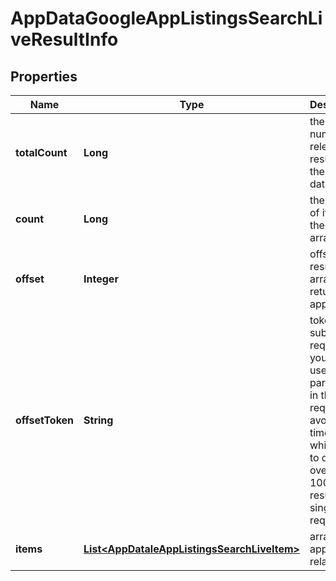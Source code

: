 

# AppDataGoogleAppListingsSearchLiveResultInfo


## Properties

| Name | Type | Description | Notes |
|------------ | ------------- | ------------- | -------------|
|**totalCount** | **Long** | the total number of relevant results in the database |  [optional] |
|**count** | **Long** | the number of items in the results array |  [optional] |
|**offset** | **Integer** | offset in the results array of returned apps |  [optional] |
|**offsetToken** | **String** | token for subsequent requests you can use this parameter in the POST request to avoid timeouts while trying to obtain over 100,000 results in a single request |  [optional] |
|**items** | [**List&lt;AppDataleAppListingsSearchLiveItem&gt;**](AppDataleAppListingsSearchLiveItem.md) | array of apps and related data |  [optional] |



